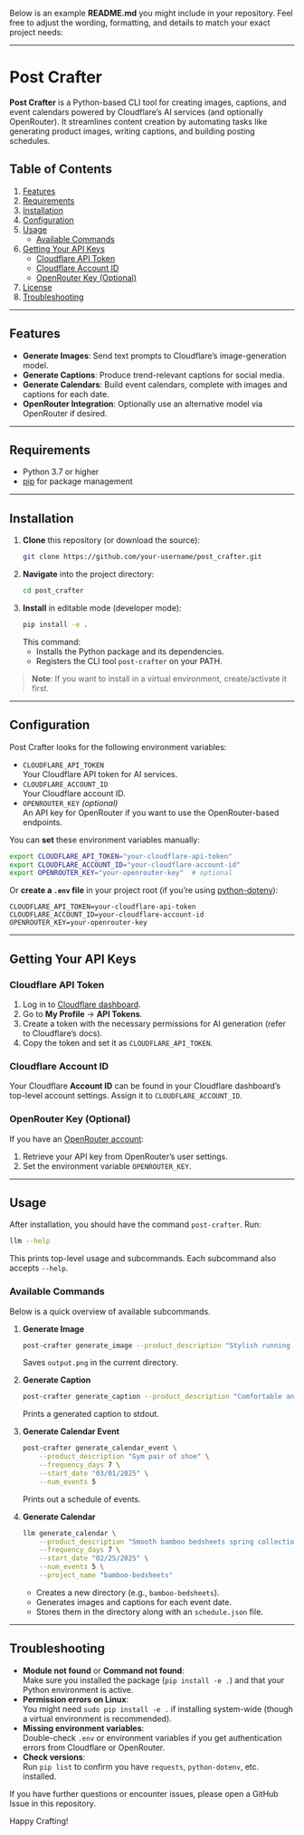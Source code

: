 Below is an example **README.md** you might include in your repository. Feel free to adjust the wording, formatting, and details to match your exact project needs:

---

# Post Crafter

**Post Crafter** is a Python-based CLI tool for creating images, captions, and event calendars powered by Cloudflare’s AI services (and optionally OpenRouter). It streamlines content creation by automating tasks like generating product images, writing captions, and building posting schedules.

## Table of Contents

1. [Features](#features)
2. [Requirements](#requirements)
3. [Installation](#installation)
4. [Configuration](#configuration)
5. [Usage](#usage)
   - [Available Commands](#available-commands)
6. [Getting Your API Keys](#getting-your-api-keys)
   - [Cloudflare API Token](#cloudflare-api-token)
   - [Cloudflare Account ID](#cloudflare-account-id)
   - [OpenRouter Key (Optional)](#openrouter-key-optional)
7. [License](#license)
8. [Troubleshooting](#troubleshooting)

---

## Features

- **Generate Images**: Send text prompts to Cloudflare’s image-generation model.
- **Generate Captions**: Produce trend-relevant captions for social media.
- **Generate Calendars**: Build event calendars, complete with images and captions for each date.
- **OpenRouter Integration**: Optionally use an alternative model via OpenRouter if desired.

---

## Requirements

- Python 3.7 or higher
- [pip](https://pip.pypa.io/en/stable/installing/) for package management

---

## Installation

1. **Clone** this repository (or download the source):
   ```bash
   git clone https://github.com/your-username/post_crafter.git
   ```
2. **Navigate** into the project directory:
   ```bash
   cd post_crafter
   ```
3. **Install** in editable mode (developer mode):
   ```bash
   pip install -e .
   ```
   This command:
   - Installs the Python package and its dependencies.
   - Registers the CLI tool `post-crafter` on your PATH.

> **Note**: If you want to install in a virtual environment, create/activate it first.

---

## Configuration

Post Crafter looks for the following environment variables:

- `CLOUDFLARE_API_TOKEN`  
  Your Cloudflare API token for AI services.  
- `CLOUDFLARE_ACCOUNT_ID`  
  Your Cloudflare account ID.  
- `OPENROUTER_KEY` *(optional)*  
  An API key for OpenRouter if you want to use the OpenRouter-based endpoints.

You can **set** these environment variables manually:
```bash
export CLOUDFLARE_API_TOKEN="your-cloudflare-api-token"
export CLOUDFLARE_ACCOUNT_ID="your-cloudflare-account-id"
export OPENROUTER_KEY="your-openrouter-key"  # optional
```

Or **create a `.env` file** in your project root (if you’re using [python-dotenv](https://pypi.org/project/python-dotenv/)):

```
CLOUDFLARE_API_TOKEN=your-cloudflare-api-token
CLOUDFLARE_ACCOUNT_ID=your-cloudflare-account-id
OPENROUTER_KEY=your-openrouter-key
```

---


## Getting Your API Keys

### Cloudflare API Token

1. Log in to [Cloudflare dashboard](https://dash.cloudflare.com/).
2. Go to **My Profile** → **API Tokens**.
3. Create a token with the necessary permissions for AI generation (refer to Cloudflare’s docs).
4. Copy the token and set it as `CLOUDFLARE_API_TOKEN`.

### Cloudflare Account ID

Your Cloudflare **Account ID** can be found in your Cloudflare dashboard’s top-level account settings. Assign it to `CLOUDFLARE_ACCOUNT_ID`.

### OpenRouter Key (Optional)

If you have an [OpenRouter account](https://openrouter.ai/):

1. Retrieve your API key from OpenRouter’s user settings.
2. Set the environment variable `OPENROUTER_KEY`.

---

## Usage

After installation, you should have the command `post-crafter`. Run:

```bash
llm --help
```

This prints top-level usage and subcommands. Each subcommand also accepts `--help`.

### Available Commands

Below is a quick overview of available subcommands.

1. **Generate Image**
   ```bash
   post-crafter generate_image --product_description "Stylish running shoes"
   ```
   Saves `output.png` in the current directory.

2. **Generate Caption**
   ```bash
   post-crafter generate_caption --product_description "Comfortable and trendy sunglasses"
   ```
   Prints a generated caption to stdout.

3. **Generate Calendar Event**
   ```bash
   post-crafter generate_calendar_event \
       --product_description "Gym pair of shoe" \
       --frequency_days 7 \
       --start_date "03/01/2025" \
       --num_events 5
   ```
   Prints out a schedule of events.

4. **Generate Calendar**
   ```bash
   llm generate_calendar \
       --product_description "Smooth bamboo bedsheets spring collection" \
       --frequency_days 7 \
       --start_date "02/25/2025" \
       --num_events 5 \
       --project_name "bamboo-bedsheets"
   ```
   - Creates a new directory (e.g., `bamboo-bedsheets`).
   - Generates images and captions for each event date.
   - Stores them in the directory along with an `schedule.json` file.

---

## Troubleshooting

- **Module not found** or **Command not found**:  
  Make sure you installed the package (`pip install -e .`) and that your Python environment is active.  
- **Permission errors on Linux**:  
  You might need `sudo pip install -e .` if installing system-wide (though a virtual environment is recommended).  
- **Missing environment variables**:  
  Double-check `.env` or environment variables if you get authentication errors from Cloudflare or OpenRouter.  
- **Check versions**:  
  Run `pip list` to confirm you have `requests`, `python-dotenv`, etc. installed.

If you have further questions or encounter issues, please open a GitHub Issue in this repository. 

Happy Crafting!